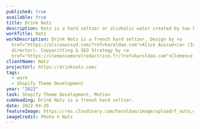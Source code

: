```yaml
---
published: true
available: true
title: Drink Natz
description: Natz is a hard seltzer or alcoholic water created by two French entrepreneurs
workTitle: Natz
workDescription: Drink Natz is a french hard seltzer. Design by <a
  href="https://aliceaussud.com/?ref=haroldao.com">Alice Aussud</a> (Inhouse art
  director). Copywritting & SEO Strategy by <a
  href="https://clemencemorelredactrice.fr/?ref=haroldao.com">Clémence Morel</a>
clientName: Natz
projectUrl: https://drinknatz.com/
tags:
  - work
  - Shopify Theme Development
year: "2022"
task: Shopify Theme Development, Motion
subHeading: Drink Natz is a french hard seltzer.
date: 2022-04-26
featureImage: https://res.cloudinary.com/haroldao/image/upload/f_auto,q_auto/v1650996531/Drink_Natz_Cover_wka9ku.webp
imageCredit: Photo © Natz
---
```


